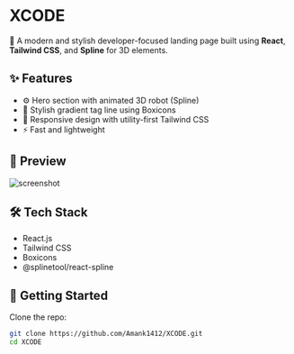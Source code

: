 # XCODE

🚀 A modern and stylish developer-focused landing page built using **React**, **Tailwind CSS**, and **Spline** for 3D elements.

## ✨ Features

- ⚙️ Hero section with animated 3D robot (Spline)
- 💎 Stylish gradient tag line using Boxicons
- 📄 Responsive design with utility-first Tailwind CSS
- ⚡ Fast and lightweight

## 📸 Preview

![screenshot](./preview.png) <!-- Add screenshot if available -->

## 🛠️ Tech Stack

- React.js
- Tailwind CSS
- Boxicons
- @splinetool/react-spline

## 🚀 Getting Started

Clone the repo:

```bash
git clone https://github.com/Amank1412/XCODE.git
cd XCODE
